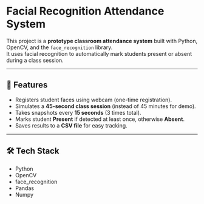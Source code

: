 # Facial Recognition Attendance System

This project is a **prototype classroom attendance system** built with Python, OpenCV, and the `face_recognition` library.  
It uses facial recognition to automatically mark students present or absent during a class session.

---

## 🚀 Features
- Registers student faces using webcam (one-time registration).
- Simulates a **45-second class session** (instead of 45 minutes for demo).
- Takes snapshots every **15 seconds** (3 times total).
- Marks student **Present** if detected at least once, otherwise **Absent**.
- Saves results to a **CSV file** for easy tracking.

---

## 🛠️ Tech Stack
- Python
- OpenCV
- face_recognition
- Pandas
- Numpy
